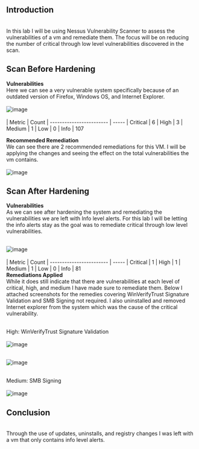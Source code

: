 ## Introduction
<br>In this lab I will be using Nessus Vulnerability Scanner to assess the vulnerabilities of a vm and remediate them. The focus will be on reducing the number of critical through low level vulnerabilities discovered in the scan.</br>

## Scan Before Hardening
<b>Vulnerabilities</b>
<br>Here we can see a very vulnerable system specifically because of an outdated version of Firefox, Windows OS, and Internet Explorer.</br>
<br>![image](https://github.com/ChrisHaugaard/NessusVM/assets/140214520/5f33dfd3-a961-4954-88fb-6a13c59fc45d)</br>
<br>
| Metric                   | Count
| ------------------------ | -----
| Critical                 | 6
| High                     | 3
| Medium                   | 1
| Low                      | 0
| Info                     | 107
</br>

<b>Recommended Remediation</b>
<br>We can see there are 2 recommended remediations for this VM. I will be applying the changes and seeing the effect on the total vulnerabilities the vm contains.</br>
<br>![image](https://github.com/ChrisHaugaard/NessusVM/assets/140214520/ab6acb65-d6bb-46bf-98f2-e1a57cf8799a)</br>

## Scan After Hardening
<b>Vulnerabilities</b>
<br>As we can see after hardening the system and remediating the vulnerabilities we are left with Info level alerts. For this lab I will be letting the info alerts stay as the goal was to remediate critical through low level vulnerabilities. </br>

<br>![image](https://github.com/ChrisHaugaard/NessusVM/assets/140214520/9baa9971-2682-4485-9a18-e38ce7808b77)</br>
<br>
| Metric                   | Count
| ------------------------ | -----
| Critical                 | 1
| High                     | 1
| Medium                   | 1
| Low                      | 0
| Info                     | 81
</br>
<b>Remediations Applied</b>
<br>While it does still indicate that there are vulnerabilities at each level of critical, high, and medium I have made sure to remediate them. Below I attached screenshots for the remedies covering WinVerifyTrust Signature Validation and SMB Signing not required. I also uninstalled and removed Internet explorer from the system which was the cause of the critical vulnerability. </br>

<br>High: WinVerifyTrust Signature Validation</br>
<br>![image](https://github.com/ChrisHaugaard/NessusVM/assets/140214520/9e05b92d-d876-4d36-8b4c-64949327fd32)</br>

<br>![image](https://github.com/ChrisHaugaard/NessusVM/assets/140214520/bc709a6b-138a-41f2-85be-fa88279c4212)</br>

<br>Medium: SMB Signing</br>
<br>![image](https://github.com/ChrisHaugaard/NessusVM/assets/140214520/0cc7eecf-998b-4c0f-835f-0cab9504201a)</br>


## Conclusion
<br>Through the use of updates, uninstalls, and registry changes I was left with a vm that only contains info level alerts. </br>
